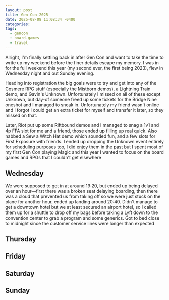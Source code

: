 ```yaml
---
layout: post
title: Gen Con 2025
date: 2025-08-08 11:08:34 -0400
categories: 
tags:
  - gencon
  - board-games
  - travel
---
```

Alright, I'm finally settling back in after Gen Con and want to take the time to write up my weekend before the finer details escape my memory. I was in for the full weekend this year (my second ever, the first being 2023), flew in Wednesday night and out Sunday evening.

Heading into registration the big goals were to try and get into any of the Cosmere RPG stuff (especially the Mistborn demos), a Lightning Train demo, and Gavin's Unknown. Unfortunately I missed on all of these except Unknown, but day-of someone freed up some tickets for the Bridge Nine oneshot and I managed to sneak in. Unfortunately my friend wasn't online and I forgot I could get an extra ticket for myself and transfer it later, so they missed on that.

Later, Riot put up some Riftbound demos and I managed to snag a 1v1 and 4p FFA slot for me and a friend, those ended up filling up real quick. Also nabbed a Sew a Witch Hat demo which sounded fun, and a few slots for First Exposure with friends. I ended up dropping the Unknown event entirely for scheduling purposes too, I did enjoy them in the past but I spent most of my first Gen Con playing Magic and this year I wanted to focus on the board games and RPGs that I couldn't get elsewhere

## Wednesday

We were supposed to get in at around 19:20, but ended up being delayed over an hour—first there was a broken seat delaying boarding, then there was a cloud that prevented us from taking off so we were just stuck on the plane for another hour, ended up landing around 20:40. Didn't manage to get a downtown hotel but we at least secured an airport hotel, so I called them up for a shuttle to drop off my bags before taking a Lyft down to the convention center to grab a program and some generics. Got to bed close to midnight since the customer service lines were longer than expected

## Thursday

## Friday

## Saturday

## Sunday
